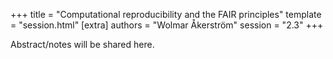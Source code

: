 +++
title = "Computational reproducibility and the FAIR principles"
template = "session.html"
[extra]
authors = "Wolmar Åkerström"
session = "2.3"
+++

Abstract/notes will be shared here.
